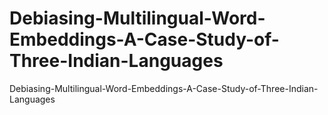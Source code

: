 # Debiasing-Multilingual-Word-Embeddings-A-Case-Study-of-Three-Indian-Languages
Debiasing-Multilingual-Word-Embeddings-A-Case-Study-of-Three-Indian-Languages
